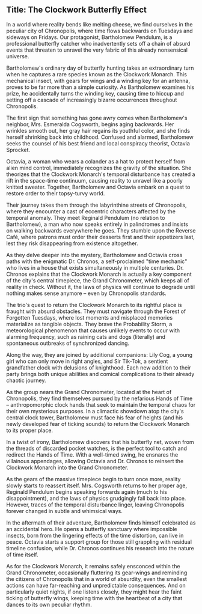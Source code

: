 
## Title: The Clockwork Butterfly Effect

In a world where reality bends like melting cheese, we find ourselves in the peculiar city of Chronopolis, where time flows backwards on Tuesdays and sideways on Fridays. Our protagonist, Bartholomew Pendulum, is a professional butterfly catcher who inadvertently sets off a chain of absurd events that threaten to unravel the very fabric of this already nonsensical universe.

Bartholomew's ordinary day of butterfly hunting takes an extraordinary turn when he captures a rare species known as the Clockwork Monarch. This mechanical insect, with gears for wings and a winding key for an antenna, proves to be far more than a simple curiosity. As Bartholomew examines his prize, he accidentally turns the winding key, causing time to hiccup and setting off a cascade of increasingly bizarre occurrences throughout Chronopolis.

The first sign that something has gone awry comes when Bartholomew's neighbor, Mrs. Esmeralda Cogsworth, begins aging backwards. Her wrinkles smooth out, her gray hair regains its youthful color, and she finds herself shrinking back into childhood. Confused and alarmed, Bartholomew seeks the counsel of his best friend and local conspiracy theorist, Octavia Sprocket.

Octavia, a woman who wears a colander as a hat to protect herself from alien mind control, immediately recognizes the gravity of the situation. She theorizes that the Clockwork Monarch's temporal disturbance has created a rift in the space-time continuum, causing reality to unravel like a poorly knitted sweater. Together, Bartholomew and Octavia embark on a quest to restore order to their topsy-turvy world.

Their journey takes them through the labyrinthine streets of Chronopolis, where they encounter a cast of eccentric characters affected by the temporal anomaly. They meet Reginald Pendulum (no relation to Bartholomew), a man who now speaks entirely in palindromes and insists on walking backwards everywhere he goes. They stumble upon the Reverse Café, where patrons must order their desserts first and their appetizers last, lest they risk disappearing from existence altogether.

As they delve deeper into the mystery, Bartholomew and Octavia cross paths with the enigmatic Dr. Chronos, a self-proclaimed "time mechanic" who lives in a house that exists simultaneously in multiple centuries. Dr. Chronos explains that the Clockwork Monarch is actually a key component of the city's central timepiece, the Grand Chronometer, which keeps all of reality in check. Without it, the laws of physics will continue to degrade until nothing makes sense anymore – even by Chronopolis standards.

The trio's quest to return the Clockwork Monarch to its rightful place is fraught with absurd obstacles. They must navigate through the Forest of Forgotten Tuesdays, where lost moments and misplaced memories materialize as tangible objects. They brave the Probability Storm, a meteorological phenomenon that causes unlikely events to occur with alarming frequency, such as raining cats and dogs (literally) and spontaneous outbreaks of synchronized dancing.

Along the way, they are joined by additional companions: Lily Cog, a young girl who can only move in right angles, and Sir Tik-Tok, a sentient grandfather clock with delusions of knighthood. Each new addition to their party brings both unique abilities and comical complications to their already chaotic journey.

As the group nears the Grand Chronometer, located at the heart of Chronopolis, they find themselves pursued by the nefarious Hands of Time – anthropomorphic clock hands that seek to maintain the temporal chaos for their own mysterious purposes. In a climactic showdown atop the city's central clock tower, Bartholomew must face his fear of heights (and his newly developed fear of ticking sounds) to return the Clockwork Monarch to its proper place.

In a twist of irony, Bartholomew discovers that his butterfly net, woven from the threads of discarded pocket watches, is the perfect tool to catch and redirect the Hands of Time. With a well-timed swing, he ensnares the villainous appendages, allowing Octavia and Dr. Chronos to reinsert the Clockwork Monarch into the Grand Chronometer.

As the gears of the massive timepiece begin to turn once more, reality slowly starts to reassert itself. Mrs. Cogsworth returns to her proper age, Reginald Pendulum begins speaking forwards again (much to his disappointment), and the laws of physics grudgingly fall back into place. However, traces of the temporal disturbance linger, leaving Chronopolis forever changed in subtle and whimsical ways.

In the aftermath of their adventure, Bartholomew finds himself celebrated as an accidental hero. He opens a butterfly sanctuary where impossible insects, born from the lingering effects of the time distortion, can live in peace. Octavia starts a support group for those still grappling with residual timeline confusion, while Dr. Chronos continues his research into the nature of time itself.

As for the Clockwork Monarch, it remains safely ensconced within the Grand Chronometer, occasionally fluttering its gear-wings and reminding the citizens of Chronopolis that in a world of absurdity, even the smallest actions can have far-reaching and unpredictable consequences. And on particularly quiet nights, if one listens closely, they might hear the faint ticking of butterfly wings, keeping time with the heartbeat of a city that dances to its own peculiar rhythm.

